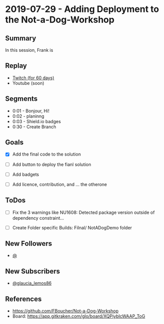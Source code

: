 
# 2019-07-29 - Adding Deployment to the Not-a-Dog-Workshop

Summary
-------

In this session, Frank is 

Replay
------

- [Twitch (for 60 days)](https://www.twitch.tv/videos/)
- Youtube (soon)


Segments
--------

- 0:01 - Bonjour, Hi!
- 0:02 - planinng
- 0:03 - Shield.io badges
- 0:30 - Create Branch


Goals
-----

- [X] Add the final code to the solution
- [ ] Add button to deploy the fianl solution
- [ ] Add badgets
- [ ] Add licence, contribution, and ... the otherone




ToDos
-----
- [ ] Fix the 3 warnings like NU1608: Detected package version outside of dependency constraint...
- [ ] Create Folder specific Builds: Filnal/ NotADogDemo folder


New Followers
-------------

- [@](https://www.twitch.tv/)


New Subscribers
---------------

- [@glaucia_lemos86](https://www.twitch.tv/glaucia_lemos86)

References
----------

- https://github.com/FBoucher/Not-a-Dog-Workshop
- Board: https://app.gitkraken.com/glo/board/XQPiybIcWAAP_ToG
